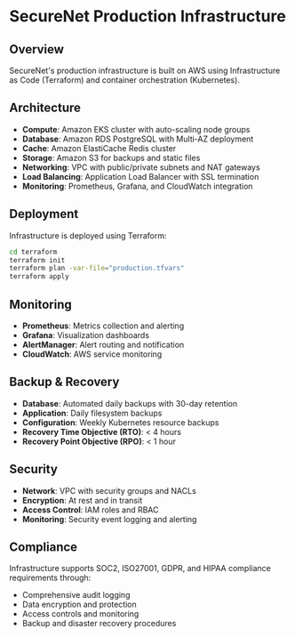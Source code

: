 # SecureNet Production Infrastructure

## Overview
SecureNet's production infrastructure is built on AWS using Infrastructure as Code (Terraform) and container orchestration (Kubernetes).

## Architecture
- **Compute**: Amazon EKS cluster with auto-scaling node groups
- **Database**: Amazon RDS PostgreSQL with Multi-AZ deployment
- **Cache**: Amazon ElastiCache Redis cluster
- **Storage**: Amazon S3 for backups and static files
- **Networking**: VPC with public/private subnets and NAT gateways
- **Load Balancing**: Application Load Balancer with SSL termination
- **Monitoring**: Prometheus, Grafana, and CloudWatch integration

## Deployment
Infrastructure is deployed using Terraform:
```bash
cd terraform
terraform init
terraform plan -var-file="production.tfvars"
terraform apply
```

## Monitoring
- **Prometheus**: Metrics collection and alerting
- **Grafana**: Visualization dashboards
- **AlertManager**: Alert routing and notification
- **CloudWatch**: AWS service monitoring

## Backup & Recovery
- **Database**: Automated daily backups with 30-day retention
- **Application**: Daily filesystem backups
- **Configuration**: Weekly Kubernetes resource backups
- **Recovery Time Objective (RTO)**: < 4 hours
- **Recovery Point Objective (RPO)**: < 1 hour

## Security
- **Network**: VPC with security groups and NACLs
- **Encryption**: At rest and in transit
- **Access Control**: IAM roles and RBAC
- **Monitoring**: Security event logging and alerting

## Compliance
Infrastructure supports SOC2, ISO27001, GDPR, and HIPAA compliance requirements through:
- Comprehensive audit logging
- Data encryption and protection
- Access controls and monitoring
- Backup and disaster recovery procedures
